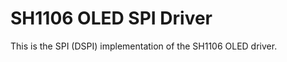 SH1106 OLED SPI Driver
======================

This is the SPI (DSPI) implementation of the SH1106 OLED driver.
